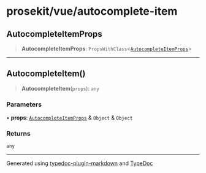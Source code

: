# prosekit/vue/autocomplete-item

<a id="AutocompleteItemProps" name="AutocompleteItemProps"></a>

## AutocompleteItemProps

> **AutocompleteItemProps**: `PropsWithClass`\<[`AutocompleteItemProps`](../lit/autocomplete-item.md#AutocompleteItemProps)\>

***

<a id="AutocompleteItem" name="AutocompleteItem"></a>

## AutocompleteItem()

> **AutocompleteItem**(`props`): `any`

### Parameters

• **props**: [`AutocompleteItemProps`](../lit/autocomplete-item.md#AutocompleteItemProps) & `Object` & `Object`

### Returns

`any`

***

Generated using [typedoc-plugin-markdown](https://www.npmjs.com/package/typedoc-plugin-markdown) and [TypeDoc](https://typedoc.org/)
